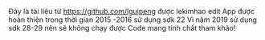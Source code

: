 Đây là tài liệu từ https://github.com/lguipeng được lekimhao edit 
App được hoàn thiện trong thời gian 2015 -2016 sử dụng sdk 22 
Vì năm 2019 sử dụng sdk 28-29 nên sẽ không chạy được
Code mang tính chất tham khảo!




